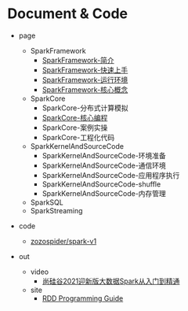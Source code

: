 
# Document & Code

- page
  - SparkFramework
    - [SparkFramework-简介](https://github.com/zozospider/note/blob/master/data-system/Spark/Spark-V1-SparkFramework-简介.md)
    - [SparkFramework-快速上手](https://github.com/zozospider/note/blob/master/data-system/Spark/Spark-V1-SparkFramework-快速上手.md)
    - [SparkFramework-运行环境](https://github.com/zozospider/note/blob/master/data-system/Spark/Spark-V1-SparkFramework-运行环境.md)
    - [SparkFramework-核心概念](https://github.com/zozospider/note/blob/master/data-system/Spark/Spark-V1-SparkFramework-核心概念.md)
  - SparkCore
    - SparkCore-分布式计算模拟
    - [SparkCore-核心编程](https://github.com/zozospider/note/blob/master/data-system/Spark/Spark-V1-SparkCore-核心编程.md)
    - SparkCore-案例实操
    - SparkCore-工程化代码
  - SparkKernelAndSourceCode
    - SparkKernelAndSourceCode-环境准备
    - SparkKernelAndSourceCode-通信环境
    - SparkKernelAndSourceCode-应用程序执行
    - SparkKernelAndSourceCode-shuffle
    - SparkKernelAndSourceCode-内存管理
  - SparkSQL
  - SparkStreaming

- code
  - [zozospider/spark-v1](https://github.com/zozospider/spark-v1)

- out
  - video
    - [尚硅谷2021迎新版大数据Spark从入门到精通](https://www.bilibili.com/video/BV11A411L7CK)
  - site
    - [RDD Programming Guide](http://spark.apache.org/docs/latest/rdd-programming-guide.html)

